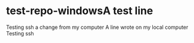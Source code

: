 # test-repo-windowsA test line
Testing ssh
a change from my computer
A line wrote on my local computer
Testing ssh
